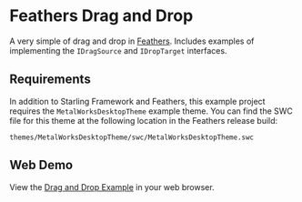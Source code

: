 # Feathers Drag and Drop

A very simple of drag and drop in [Feathers](http://feathersui.com/). Includes examples of implementing the `IDragSource` and `IDropTarget` interfaces.

## Requirements

In addition to Starling Framework and Feathers, this example project requires the `MetalWorksDesktopTheme` example theme. You can find the SWC file for this theme at the following location in the Feathers release build:

	themes/MetalWorksDesktopTheme/swc/MetalWorksDesktopTheme.swc

## Web Demo

View the [Drag and Drop Example](http://feathersui.com/examples/drag-and-drop/) in your web browser.